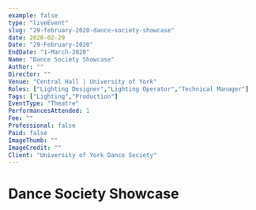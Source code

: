 ```yaml
---
example: false
type: "liveEvent"
slug: "29-february-2020-dance-society-showcase"
date: 2020-02-29
Date: "29-February-2020"
EndDate: "1-March-2020"
Name: "Dance Society Showcase"
Author: ""
Director: ""
Venue: "Central Hall | University of York"
Roles: ["Lighting Designer","Lighting Operator","Technical Manager"]
Tags: ["Lighting","Production"]
EventType: "Theatre"
PerformancesAttended: 1
Fee: ""
Professional: false
Paid: false
ImageThumb: ""
ImageCredit: ""
Client: "University of York Dance Society"
---
```


# Dance Society Showcase

